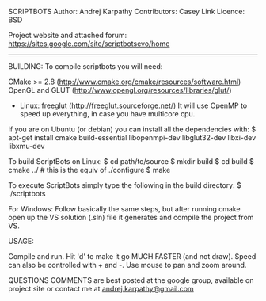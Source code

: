SCRIPTBOTS
Author: Andrej Karpathy
Contributors: Casey Link
Licence: BSD

Project website and attached forum: 
https://sites.google.com/site/scriptbotsevo/home

------------------------------------------------------

BUILDING:
To compile scriptbots you will need:

CMake >= 2.8 (http://www.cmake.org/cmake/resources/software.html)
OpenGL and GLUT (http://www.opengl.org/resources/libraries/glut/)
* Linux: freeglut (http://freeglut.sourceforge.net/)
It will use OpenMP to speed up everything, in case you have multicore cpu.

If you are on Ubuntu (or debian) you can install all the dependencies with:
$ apt-get install cmake build-essential libopenmpi-dev libglut32-dev libxi-dev libxmu-dev

To build ScriptBots on Linux:
$ cd path/to/source
$ mkdir build
$ cd build
$ cmake ../ # this is the equiv of ./configure
$ make

To execute ScriptBots simply type the following in the build directory:
$ ./scriptbots

For Windows:
Follow basically the same steps, but after running cmake open up the VS solution (.sln) file it generates and compile the project from VS.

USAGE:

Compile and run. Hit 'd' to make it go MUCH FASTER (and not draw). Speed can
also be controlled with + and -. Use mouse to pan and zoom around.


QUESTIONS COMMENTS are best posted at the google group, available on project site
or contact me at andrej.karpathy@gmail.com

